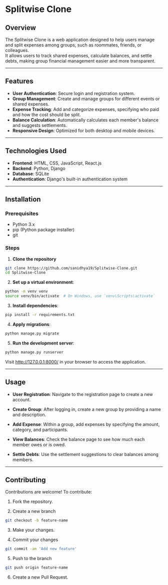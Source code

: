 # Splitwise Clone

## Overview

The Splitwise Clone is a web application designed to help users manage and split expenses among groups, such as roommates, friends, or colleagues.  
It allows users to track shared expenses, calculate balances, and settle debts, making group financial management easier and more transparent.

---

## Features

- **User Authentication**: Secure login and registration system.
- **Group Management**: Create and manage groups for different events or shared expenses.
- **Expense Tracking**: Add and categorize expenses, specifying who paid and how the cost should be split.
- **Balance Calculation**: Automatically calculates each member's balance and suggests settlements.
- **Responsive Design**: Optimized for both desktop and mobile devices.

---

## Technologies Used

- **Frontend**: HTML, CSS, JavaScript, React.js
- **Backend**: Python, Django
- **Database**: SQLite
- **Authentication**: Django's built-in authentication system

---

## Installation

### Prerequisites

- Python 3.x  
- pip (Python package installer)  
- git  

### Steps

1. **Clone the repository**

```bash
git clone https://github.com/sanidhya19/Splitwise-Clone.git
cd Splitwise-Clone
```

2. **Set up a virtual environment**:

```bash
python -m venv venv
source venv/bin/activate  # On Windows, use `venv\Scripts\activate`
```

3. **Install dependencies**:

```bash
pip install -r requirements.txt
```

4. **Apply migrations**:

```bash
python manage.py migrate
```

5. **Run the development server**:

```bash
python manage.py runserver
```

Visit http://127.0.0.1:8000/ in your browser to access the application.

---

## Usage

- **User Registration**: Navigate to the registration page to create a new account.

- **Create Group**: After logging in, create a new group by providing a name and description.

- **Add Expense**: Within a group, add expenses by specifying the amount, category, and participants.

- **View Balances**: Check the balance page to see how much each member owes or is owed.

- **Settle Debts**: Use the settlement suggestions to clear balances among members.

---

## Contributing

Contributions are welcome! To contribute:

1. Fork the repository.

2. Create a new branch
```bash
git checkout -b feature-name
```

3. Make your changes.

4. Commit your changes

```bash
git commit -am 'Add new feature'
```

5. Push to the branch

```bash  
git push origin feature-name
```

6. Create a new Pull Request.
